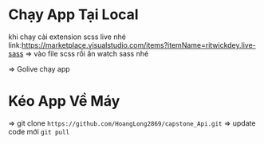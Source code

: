 # Chạy App Tại Local

khi chạy cài extension scss live nhé
link:https://marketplace.visualstudio.com/items?itemName=ritwickdey.live-sass
=> vào file scss rồi ấn watch sass nhé

=> Golive chạy app

# Kéo App Về Máy

=> git clone `https://github.com/HoangLong2869/capstone_Api.git`
=> update code mới `git pull`
